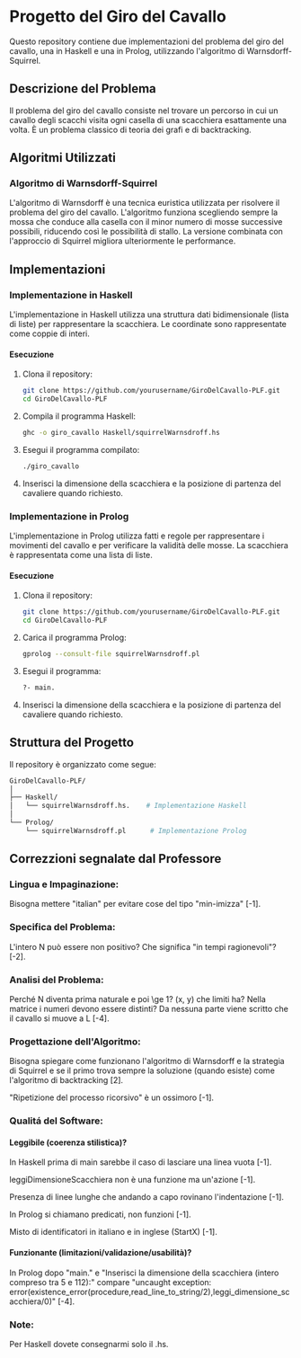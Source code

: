 # Progetto del Giro del Cavallo

Questo repository contiene due implementazioni del problema del giro del cavallo, una in Haskell e una in Prolog, utilizzando l'algoritmo di Warnsdorff-Squirrel.

## Descrizione del Problema

Il problema del giro del cavallo consiste nel trovare un percorso in cui un cavallo degli scacchi visita ogni casella di una scacchiera esattamente una volta. È un problema classico di teoria dei grafi e di backtracking.

## Algoritmi Utilizzati

### Algoritmo di Warnsdorff-Squirrel

L'algoritmo di Warnsdorff è una tecnica euristica utilizzata per risolvere il problema del giro del cavallo. L'algoritmo funziona scegliendo sempre la mossa che conduce alla casella con il minor numero di mosse successive possibili, riducendo così le possibilità di stallo. La versione combinata con l'approccio di Squirrel migliora ulteriormente le performance.

## Implementazioni

### Implementazione in Haskell

L'implementazione in Haskell utilizza una struttura dati bidimensionale (lista di liste) per rappresentare la scacchiera. Le coordinate sono rappresentate come coppie di interi.

#### Esecuzione

1. Clona il repository:
   ```bash
   git clone https://github.com/yourusername/GiroDelCavallo-PLF.git
   cd GiroDelCavallo-PLF
   ```
2. Compila il programma Haskell:
   ```bash
   ghc -o giro_cavallo Haskell/squirrelWarnsdroff.hs
   ```
3. Esegui il programma compilato:
   ```bash
   ./giro_cavallo
   ```
4. Inserisci la dimensione della scacchiera e la posizione di partenza del cavaliere quando richiesto.

### Implementazione in Prolog

L'implementazione in Prolog utilizza fatti e regole per rappresentare i movimenti del cavallo e per verificare la validità delle mosse. La scacchiera è rappresentata come una lista di liste.


#### Esecuzione

1. Clona il repository:
   ```bash
   git clone https://github.com/yourusername/GiroDelCavallo-PLF.git
   cd GiroDelCavallo-PLF
   ```
2. Carica il programma Prolog:
   ```bash
   gprolog --consult-file squirrelWarnsdroff.pl
   ```
3. Esegui il programma:
   ```bash
   ?- main.
   ```
4. Inserisci la dimensione della scacchiera e la posizione di partenza del cavaliere quando richiesto.

## Struttura del Progetto

Il repository è organizzato come segue:

```bash
GiroDelCavallo-PLF/
│
├── Haskell/
│   └── squirrelWarnsdroff.hs.    # Implementazione Haskell
│
└── Prolog/
    └── squirrelWarnsdroff.pl      # Implementazione Prolog
```

## Correzzioni segnalate dal Professore

### Lingua e Impaginazione:
Bisogna mettere "italian" per evitare cose del tipo "min-imizza" [-1].

### Specifica del Problema:
L'intero N può essere non positivo? Che significa "in tempi ragionevoli"? [-2].

### Analisi del Problema:
Perché N diventa prima naturale e poi \ge 1? (x, y) che limiti ha?
Nella matrice i numeri devono essere distinti?
Da nessuna parte viene scritto che il cavallo si muove a L [-4].

### Progettazione dell'Algoritmo:
Bisogna spiegare come funzionano l'algoritmo di Warnsdorff
e la strategia di Squirrel e se il primo trova sempre
la soluzione (quando esiste) come l'algoritmo di backtracking [2].

"Ripetizione del processo ricorsivo" è un ossimoro [-1].

### Qualitá del Software:
#### Leggibile (coerenza stilistica)?
In Haskell prima di main sarebbe il caso di lasciare una linea vuota [-1].

leggiDimensioneScacchiera non è una funzione ma un'azione [-1].

Presenza di linee lunghe che andando a capo rovinano l'indentazione [-1].

In Prolog si chiamano predicati, non funzioni [-1].

Misto di identificatori in italiano e in inglese (StartX) [-1].


#### Funzionante (limitazioni/validazione/usabilità)?
In Prolog dopo "main." e "Inserisci la dimensione della scacchiera (intero compreso tra 5 e 112):" compare
"uncaught exception: error(existence_error(procedure,read_line_to_string/2),leggi_dimensione_scacchiera/0)"
[-4].

### Note:
Per Haskell dovete consegnarmi solo il .hs.
